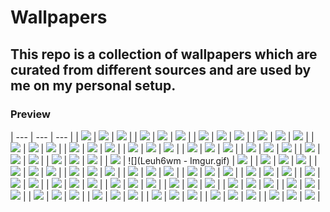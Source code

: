 # Wallpapers

## This repo is a collection of wallpapers which are curated from different sources and are used by me on my personal setup.

### Preview

<!-- WALLPAPER_GALLERY -->
| --- | --- | --- |
| ![](0f2a2a_8f2f281bbefc4c7c9316ffcbadba19da~mv2.gif) | ![](0k6meqvps4h91.gif) | ![](103028879_p0_nord.png) |
| ![](111305987_p0_nord.jpg) | ![](111810017_p0_nord.jpg) | ![](1687163_aleha84_tree-in-the-clouds.gif) |
| ![](20250120_163824.jpg) | ![](20250203_004356.jpg) | ![](20250203_104028.jpg) |
| ![](20250211_172253.jpg) | ![](20250218_041523.jpg) | ![](20250301_021620.jpg) |
| ![](20250301_021625.jpg) | ![](20250324_161903.jpg) | ![](20250328_074851.jpg) |
| ![](20250328_074853.jpg) | ![](20250331_122958.jpg) | ![](20250418_164824.jpg) |
| ![](20250517_083646.jpg) | ![](20250517_083736.jpg) | ![](20250520_022830.jpg) |
| ![](20250520_092249.jpg) | ![](20250706_220915.jpg) | ![](775146.gif) |
| ![](869905.gif) | ![](Cliffs.webp) | ![](GN8evF-bsAAGsIg_nord.jpg) |
| ![](GTzzBxybwAIX8Dd_nord.jpeg) | ![](GUMenCvaYAAmlGt_nord.jpeg) | ![](GUl-1LQbEAAwTrW_nord.jpeg) |
| ![](GmpTv7HaAAAIuasdasdbh.jpg) | ![](GmpTv7HaAAAIubh.jpg) | ![](Gp3PdgkbIAAmsH7.jpg) |
| ![](Guy9tJ.gif) | ![](Leuh6wm - Imgur.gif) | ![](U87654ntitled.png) |
| ![](Un3567832titled.png) | ![](anime-girl-blue-hair-4k-wallpaper-uhdpaper.com-261@3@a.jpg) | ![](anime-girl-smoking-with-glasses-4k-wallpaper-uhdpaper.com-713@0@j.jpg) |
| ![](anime-girl-student-classroom-red-eye-4k-wallpaper-uhdpaper.com-750@3@a.jpg) | ![](anime-girl-with-cap-smoking-4k-wallpaper-uhdpaper.com-712@0@j.jpg) | ![](beautiful-sad-anime-girl-4k-wallpaper-uhdpaper.com-238@1@n.jpg) |
| ![](bsod.png) | ![](c03628e7339e0d492cdd077acb6a9e8f.gif) | ![](convenience-store.jpg) |
| ![](cyberpunk-anime-girl-with-fangs-tongue-out-4k-wallpaper-uhdpaper.com-136@2@a.jpg) | ![](demon-anime-girl-cyberpunk-warrior-4k-wallpaper-uhdpaper.com-128@2@a.jpg) | ![](desolate-city-2.jpg) |
| ![](dragon.jpg) | ![](f16311fd0c32786525f471c685bc516e.gif) | ![](gojo-jujutsu-kaisen-8k-wallpaper-uhdpaper.com-215@2@a.jpg) |
| ![](hot.jpg) | ![](images.steamusercontent.gif) | ![](lelouch.png) |
| ![](nft.gif) | ![](old-house-japan.jpg) | ![](osage4.png) |
| ![](osage5.png) | ![](osage6.png) | ![](osage7.png) |
| ![](osage8.png) | ![](pixel-earth.png) | ![](plane2.png) |
| ![](pqvHawy.gif) | ![](retro2_live.gif) | ![](road.jpg) |
| ![](rocket-launch.jpg) | ![](sakura-aura.jpg) | ![](samurai.jpg) |
| ![](sci-fi-anime-girl-4k-wallpaper-uhdpaper.com-250@0@k.jpg) | ![](sky.png) | ![](sword.jpg) |
| ![](train2.jpg) | ![](uwwte8wps4h91.gif) | ![](wallhaven-2yoyj9_nord.jpg) |
| ![](wallhaven-6dkrzx_nord.jpg) | ![](wallhaven-7pg1m9_nord.jpg) | ![](wallhaven-7pmrro_nord.jpg) |
| ![](wallhaven-7pxxj9_nord.jpg) | ![](wallhaven-d6o26m_nord.jpg) | ![](wallhaven-dpr6jl_nord.jpg) |
| ![](wallhaven-o566w7_nord.png) | ![](wallhaven-o5xrep_nord.jpg) | ![](wallhaven-vqg8v5_nord.jpg) |
| ![](wallpaper2you_199972.gif) | ![](windows-xp.jpg) | ![](xBJPpY.gif) |

<!-- END_WALLPAPER_GALLERY -->

